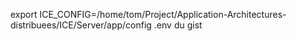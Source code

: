 export ICE_CONFIG=/home/tom/Project/Application-Architectures-distribuees/ICE/Server/app/config 
.env du gist